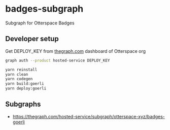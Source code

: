 # badges-subgraph
Subgraph for Otterspace Badges

## Developer setup
Get DEPLOY_KEY from [thegraph.com](https://thegraph.com/) dashboard of Otterspace org

```bash
graph auth --product hosted-service DEPLOY_KEY

yarn reinstall
yarn clean
yarn codegen
yarn build:goerli
yarn deploy:goerli
```

## Subgraphs
* https://thegraph.com/hosted-service/subgraph/otterspace-xyz/badges-goerli